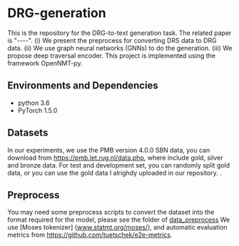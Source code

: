# DRG-generation
This is the repository for the DRG-to-text generation task.
The related paper is "----".
(i) We present the preprocess for converting DRS data to DRG data.
(ii) We use graph neural networks (GNNs) to do the generation.
(iii) We propose deep traversal encoder.
This project is implemented using the framework OpenNMT-py.
## Environments and Dependencies
- python 3.6
- PyTorch 1.5.0

## Datasets
In our experiments, we use the PMB version 4.0.0 SBN data, you can download from https://pmb.let.rug.nl/data.php, where include gold, silver and bronze data.
For test and development set, you can randomly split gold data, or you can use the gold data I alrighdy uploaded in our repository.
.
## Preprocess
You may need some preprocess scripts to convert the dataset into the format required for the model, please see the folder of [data_preprocess]()
We use [Moses tokenizer] (www.statmt.org/moses/), and automatic evaluation metrics from https://github.com/tuetschek/e2e-metrics.


